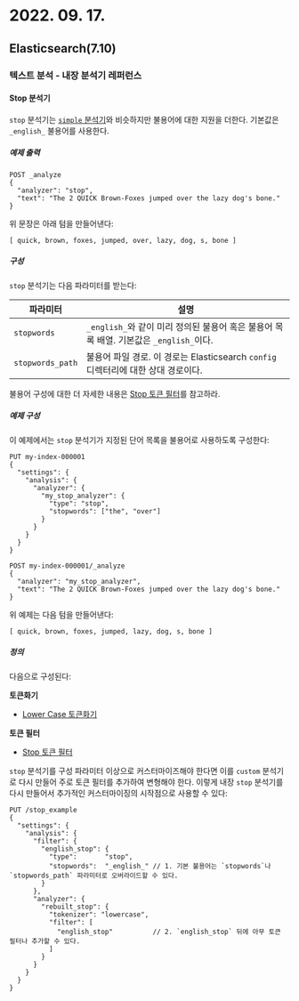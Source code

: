 # 2022. 09. 17.

## Elasticsearch(7.10)

### 텍스트 분석 - 내장 분석기 레퍼런스

#### Stop 분석기

`stop` 분석기는 [`simple` 분석기][simple-analyzer]와 비슷하지만 불용어에 대한 지원을 더한다. 기본값은 `_english_` 불용어를 사용한다.

##### 예제 출력

```http
POST _analyze
{
  "analyzer": "stop",
  "text": "The 2 QUICK Brown-Foxes jumped over the lazy dog's bone."
}
```

위 문장은 아래 텀을 만들어낸다:

```
[ quick, brown, foxes, jumped, over, lazy, dog, s, bone ]
```

##### 구성

`stop` 분석기는 다음 파라미터를 받는다:

| 파라미터         | 설명                                                         |
| ---------------- | ------------------------------------------------------------ |
| `stopwords`      | `_english_`와 같이 미리 정의된 불용어 혹은 불용어 목록 배열. 기본값은 `_english_`이다. |
| `stopwords_path` | 불용어 파일 경로. 이 경로는 Elasticsearch `config` 디렉터리에 대한 상대 경로이다. |

불용어 구성에 대한 더 자세한 내용은 [Stop 토큰 필터][stop-token-filter]를 참고하라.

##### 예제 구성

이 예제에서는 `stop` 분석기가 지정된 단어 목록을 불용어로 사용하도록 구성한다:

```http
PUT my-index-000001
{
  "settings": {
    "analysis": {
      "analyzer": {
        "my_stop_analyzer": {
          "type": "stop",
          "stopwords": ["the", "over"]
        }
      }
    }
  }
}

POST my-index-000001/_analyze
{
  "analyzer": "my_stop_analyzer",
  "text": "The 2 QUICK Brown-Foxes jumped over the lazy dog's bone."
}
```

위 예제는 다음 텀을 만들어낸다:

```
[ quick, brown, foxes, jumped, lazy, dog, s, bone ]
```

##### 정의

다음으로 구성된다:

**토큰화기**

- [Lower Case 토큰화기](https://www.elastic.co/guide/en/elasticsearch/reference/7.10/analysis-lowercase-tokenizer.html)

**토큰 필터**

- [Stop 토큰 필터](https://www.elastic.co/guide/en/elasticsearch/reference/7.10/analysis-stop-tokenfilter.html)

`stop` 분석기를 구성 파라미터 이상으로 커스터마이즈해야 한다면 이를 `custom` 분석기로 다시 만들어 주로 토큰 필터를 추가하여 변형해야 한다. 이렇게 내장 `stop` 분석기를 다시 만들어서 추가적인 커스터마이징의 시작점으로 사용할 수 있다:

```http
PUT /stop_example
{
  "settings": {
    "analysis": {
      "filter": {
        "english_stop": {
          "type":       "stop",
          "stopwords":  "_english_" // 1. 기본 불용어는 `stopwords`나 `stopwords_path` 파라미터로 오버라이드할 수 있다.
        }
      },
      "analyzer": {
        "rebuilt_stop": {
          "tokenizer": "lowercase",
          "filter": [
            "english_stop"          // 2. `english_stop` 뒤에 아무 토큰 필터나 추가할 수 있다.
          ]
        }
      }
    }
  }
}
```







[simple-analyzer]: https://www.elastic.co/guide/en/elasticsearch/reference/7.10/analysis-simple-analyzer.html
[stop-token-filter]: https://www.elastic.co/guide/en/elasticsearch/reference/7.10/analysis-stop-tokenfilter.html